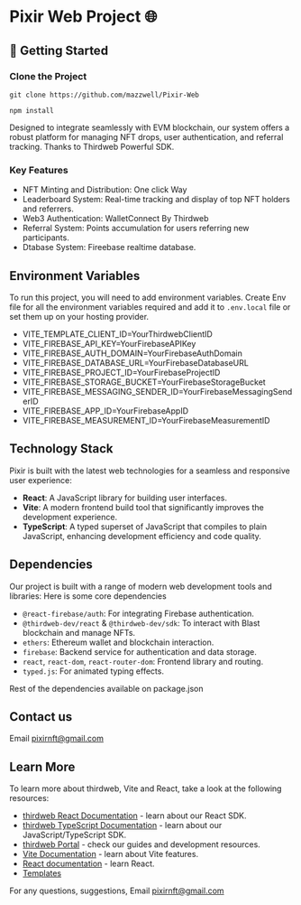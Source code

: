 # Pixir Web Project 🌐

## 🚀 Getting Started

### Clone the Project

```Npm
git clone https://github.com/mazzwell/Pixir-Web

npm install
```

Designed to integrate seamlessly with EVM blockchain, our system offers a robust platform for managing NFT drops, user authentication, and referral tracking.
Thanks to Thirdweb Powerful SDK.

### Key Features

- NFT Minting and Distribution: One click Way
- Leaderboard System: Real-time tracking and display of top NFT holders and referrers.
- Web3 Authentication: WalletConnect By Thirdweb
- Referral System: Points accumulation for users referring new participants. 
- Dtabase System: Fireebase realtime database. 

## Environment Variables

To run this project, you will need to add environment variables. Create Env file for all the environment variables required and add it to `.env.local` file or set them up on your hosting provider.

- VITE_TEMPLATE_CLIENT_ID=YourThirdwebClientID
- VITE_FIREBASE_API_KEY=YourFirebaseAPIKey
- VITE_FIREBASE_AUTH_DOMAIN=YourFirebaseAuthDomain
- VITE_FIREBASE_DATABASE_URL=YourFirebaseDatabaseURL
- VITE_FIREBASE_PROJECT_ID=YourFirebaseProjectID
- VITE_FIREBASE_STORAGE_BUCKET=YourFirebaseStorageBucket
- VITE_FIREBASE_MESSAGING_SENDER_ID=YourFirebaseMessagingSenderID
- VITE_FIREBASE_APP_ID=YourFirebaseAppID
- VITE_FIREBASE_MEASUREMENT_ID=YourFirebaseMeasurementID

## Technology Stack

Pixir is built with the latest web technologies for a seamless and responsive user experience:

- **React**: A JavaScript library for building user interfaces.
- **Vite**: A modern frontend build tool that significantly improves the development experience.
- **TypeScript**: A typed superset of JavaScript that compiles to plain JavaScript, enhancing development efficiency and code quality.


## Dependencies

Our project is built with a range of modern web development tools and libraries:
Here is some core dependencies

- `@react-firebase/auth`: For integrating Firebase authentication.
- `@thirdweb-dev/react` & `@thirdweb-dev/sdk`: To interact with Blast blockchain and manage NFTs.
- `ethers`: Ethereum wallet and blockchain interaction.
- `firebase`: Backend service for authentication and data storage.
- `react`, `react-dom`, `react-router-dom`: Frontend library and routing.
- `typed.js`: For animated typing effects.

Rest of the dependencies available on package.json

## Contact us
Email pixirnft@gmail.com

## Learn More

To learn more about thirdweb, Vite and React, take a look at the following resources:

- [thirdweb React Documentation](https://docs.thirdweb.com/react) - learn about our React SDK.
- [thirdweb TypeScript Documentation](https://docs.thirdweb.com/react) - learn about our JavaScript/TypeScript SDK.
- [thirdweb Portal](https://docs.thirdweb.com/react) - check our guides and development resources.
- [Vite Documentation](https://vitejs.dev/guide/) - learn about Vite features.
- [React documentation](https://reactjs.org/) - learn React.
- [Templates](https://thirdweb.com/templates)

For any questions, suggestions, Email pixirnft@gmail.com

